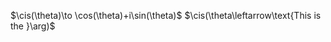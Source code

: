 
$\cis(\theta)\to \cos(\theta)+i\sin(\theta)$
$\newcommand{\cis}{\operatorname{cis}}$
$\cis(\theta\leftarrow\text{This is the }\arg)$
$\newcommand{\arg}{\operatorname{arg}}$